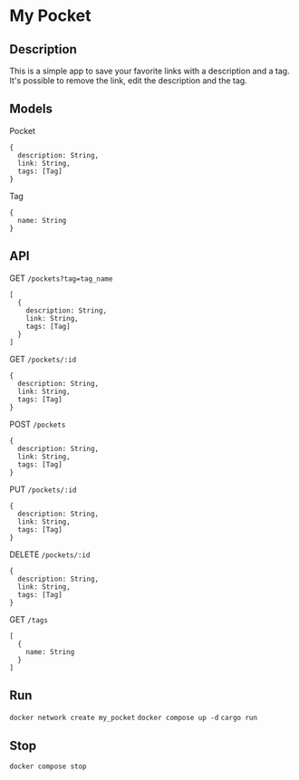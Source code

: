 # My Pocket

## Description

This is a simple app to save your favorite links with a description and a tag. It's possible to remove the link, edit the description and the tag.

## Models

Pocket

```
{
  description: String,
  link: String,
  tags: [Tag]
}
```

Tag

```
{
  name: String
}
```
## API

GET `/pockets?tag=tag_name`
```
[
  {
    description: String,
    link: String,
    tags: [Tag]
  }
]
```

GET `/pockets/:id`
```
{
  description: String,
  link: String,
  tags: [Tag]
}
```

POST `/pockets`
```
{
  description: String,
  link: String,
  tags: [Tag]
}
```

PUT `/pockets/:id`
```
{
  description: String,
  link: String,
  tags: [Tag]
}
```

DELETE `/pockets/:id`
```
{
  description: String,
  link: String,
  tags: [Tag]
}
```

GET `/tags`
```
[
  {
    name: String
  }
]
```

## Run

`docker network create my_pocket`
`docker compose up -d`
`cargo run`

## Stop

`docker compose stop`
